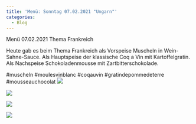```yaml
---
title: 'Menü: Sonntag 07.02.2021 "Ungarn"'
categories:
  - Blog
---
```


Menü 07.02.2021 Thema Frankreich

Heute gab es beim Thema Frankreich als Vorspeise Muscheln in Wein-Sahne-Sauce.
Als Hauptspeise der klassische Coq a Vin mit Kartoffelgratin.
Als Nachspeise Schokoladenmousse mit Zartbitterschokolade.

#muscheln #moulesvinblanc #coqauvin #gratindepommedeterre 
#mousseauchocolat
![](..\..\.\assets\2021-02-07-sonntag-frankreich\1.jpg)

![](..\..\.\assets\2021-02-07-sonntag-frankreich\2.jpg)

![](..\..\.\assets\2021-02-07-sonntag-frankreich\3.jpg)

![](..\..\.\assets\2021-02-07-sonntag-frankreich\4.jpg)


